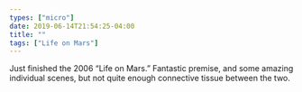```yaml
---
types: ["micro"]
date: 2019-06-14T21:54:25-04:00
title: ""
tags: ["Life on Mars"]
---
```

Just finished the 2006 “Life on Mars.” Fantastic premise, and some amazing individual scenes, but not quite enough connective tissue between the two.
